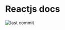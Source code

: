# Reactjs docs

![last commit](https://img.shields.io/github/last-commit/tugrankenger/react-exercises)